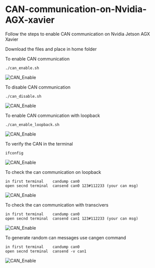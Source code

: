 # CAN-communication-on-Nvidia-AGX-xavier
Follow the steps to enable CAN communication on Nvidia Jetson AGX Xavier

Download the files and place in home folder 

To enable CAN communication
```
./can_enable.sh
```
![CAN_Enable](./data/can_enable.gif)

To disable CAN communication
```
./can_disable.sh
```
![CAN_Enable](./data/can_disable.gif)

To enable CAN communication with loopback
```
./can_enable_loopback.sh
```
![CAN_Enable](./data/loopback.gif)

To verify the CAN in the terminal
```
ifconfig
```
![CAN_Enable](./data/ifconfig.gif)


To check the can communication on loopback 
```
in first terminal    candump can0
open secnd terminal  cansend can0 123#112233 (your can msg)
```
![CAN_Enable](./data/loopback_msg.gif)

To check the can communication with transcivers 
```
in first terminal    candump can0
open secnd terminal  cansend can1 123#112233 (your can msg)
```
![CAN_Enable](./data/can_msg.gif)


To generate random can messages use cangen command
```
in first terminal    candump can0
open secnd terminal  cansend -v can1 
```
![CAN_Enable](./data/cangen.gif)

